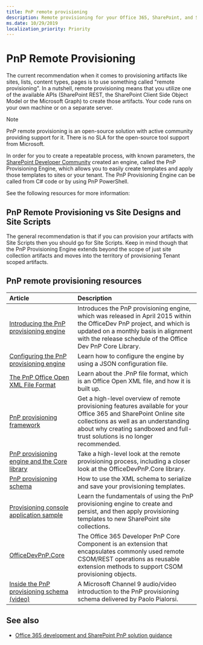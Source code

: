 ```yaml
---
title: PnP remote provisioning
description: Remote provisioning for your Office 365, SharePoint, and SharePoint Online site collections using features of the add-in model.
ms.date: 10/29/2019
localization_priority: Priority
---
```


# PnP Remote Provisioning

The current recommendation when it comes to provisioning artifacts like sites, lists, content types, pages is to use something called "remote provisioning". In a nutshell, remote provisioning means that you utilize one of the available APIs (SharePoint REST, the SharePoint Client Side Object Model or the Microsoft Graph) to create those artifacts. Your code runs on your own machine or on a separate server.

> [!NOTE]
> PnP remote provisioning is an open-source solution with active community providing support for it. There is no SLA for the open-source tool support from Microsoft.

In order for you to create a repeatable process, with known parameters, the [SharePoint Developer Community](../community/community.md) created an engine, called the PnP Provisioning Engine, which allows you to easily create templates and apply those templates to sites or your tenant. The PnP Provisioning Engine can be called from C# code or by using PnP PowerShell.

See the following resources for more information:

## PnP Remote Provisioning vs Site Designs and Site Scripts

The general recommendation is that if you can provision your artifacts with Site Scripts then you should go for Site Scripts. Keep in mind though that the PnP Provisioning Engine extends beyond the scope of just site collection artifacts and moves into the territory of provisioning Tenant scoped artifacts.

## PnP remote provisioning resources

|Article|Description|
|:-----|:-----|
|[Introducing the PnP provisioning engine](introducing-the-pnp-provisioning-engine.md)| Introduces the PnP provisioning engine, which was released in April 2015 within the OfficeDev PnP project, and which is updated on a monthly basis in alignment with the release schedule of the Office Dev PnP Core Library.|
|[Configuring the PnP provisioning engine](configuring-the-pnp-provisioning-engine.md)|Learn how to configure the engine by using a JSON configuration file.
|[The PnP Office Open XML File Format](the-pnp-office-open-xml-file-format.md)|Learn about the .PnP file format, which is an Office Open XML file, and how it is built up.
|[PnP provisioning framework](pnp-provisioning-framework.md)| Get a high-level overview of remote provisioning features available for your Office 365 and SharePoint Online site collections as well as an understanding about why creating sandboxed and full-trust solutions is no longer recommended.| 
|[PnP provisioning engine and the Core library](pnp-provisioning-engine-and-the-core-library.md)| Take a high-level look at the remote provisioning process, including a closer look at the OfficeDevPnP.Core library.|
|[PnP provisioning schema](pnp-provisioning-schema.md)| How to use the XML schema to serialize and save your provisioning templates.|
|[Provisioning console application sample](provisioning-console-application-sample.md)| Learn the fundamentals of using the PnP provisioning engine to create and persist, and then apply provisioning templates to new SharePoint site collections.|
|[OfficeDevPnP.Core ](https://github.com/SharePoint/PnP-Sites-Core/tree/master/Core)|The Office 365 Developer PnP Core Component is an extension that encapsulates commonly used remote CSOM/REST operations as reusable extension methods to support CSOM provisioning objects.|
|[Inside the PnP provisioning schema (video)](https://channel9.msdn.com/blogs/OfficeDevPnP/Deep-dive-to-PnP-provisioning-engine-schema)|A Microsoft Channel 9 audio/video introduction to the PnP provisioning schema delivered by Paolo Pialorsi.|

## See also

- [Office 365 development and SharePoint PnP solution guidance](office-365-development-patterns-and-practices-solution-guidance.md)
